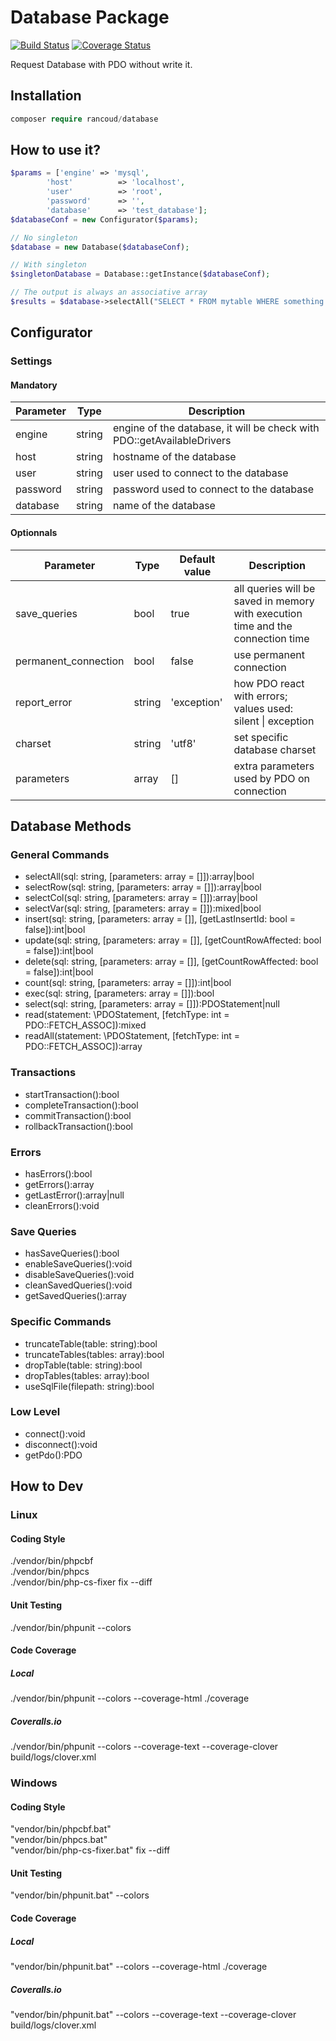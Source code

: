 # Database Package

[![Build Status](https://travis-ci.org/rancoud/Database.svg?branch=fix-better-exception)](https://travis-ci.org/rancoud/Database) [![Coverage Status](https://coveralls.io/repos/github/rancoud/Database/badge.svg?branch=fix-better-exception)](https://coveralls.io/github/rancoud/Database?branch=fix-better-exception)

Request Database with PDO without write it.  

## Installation
```php
composer require rancoud/database
```

## How to use it?
```php
$params = ['engine' => 'mysql',
        'host'          => 'localhost',
        'user'          => 'root',
        'password'      => '',
        'database'      => 'test_database'];
$databaseConf = new Configurator($params);

// No singleton
$database = new Database($databaseConf);

// With singleton
$singletonDatabase = Database::getInstance($databaseConf);

// The output is always an associative array
$results = $database->selectAll("SELECT * FROM mytable WHERE something > :thing", ['thing' => 5]);
```

## Configurator
### Settings
#### Mandatory
| Parameter | Type | Description |
| --- | --- | --- |
| engine | string | engine of the database, it will be check with PDO::getAvailableDrivers |
| host | string | hostname of the database |
| user | string | user used to connect to the database |
| password | string | password used to connect to the database |
| database | string | name of the database |

#### Optionnals
| Parameter | Type | Default value | Description |
| --- | --- | --- | --- |
| save_queries | bool | true | all queries will be saved in memory with execution time and the connection time |
| permanent_connection | bool | false | use permanent connection |
| report_error | string | 'exception' | how PDO react with errors; values used: silent \| exception |
| charset | string | 'utf8' | set specific database charset |
| parameters | array | [] | extra parameters used by PDO on connection |

## Database Methods
### General Commands  
* selectAll(sql: string, [parameters: array = []]):array|bool  
* selectRow(sql: string, [parameters: array = []]):array|bool  
* selectCol(sql: string, [parameters: array = []]):array|bool  
* selectVar(sql: string, [parameters: array = []]):mixed|bool  
* insert(sql: string, [parameters: array = []], [getLastInsertId: bool = false]):int|bool  
* update(sql: string, [parameters: array = []], [getCountRowAffected: bool = false]):int|bool  
* delete(sql: string, [parameters: array = []], [getCountRowAffected: bool = false]):int|bool  
* count(sql: string, [parameters: array = []]):int|bool  
* exec(sql: string, [parameters: array = []]):bool  
* select(sql: string, [parameters: array = []]):PDOStatement|null  
* read(statement: \PDOStatement, [fetchType: int = PDO::FETCH_ASSOC]):mixed  
* readAll(statement: \PDOStatement, [fetchType: int = PDO::FETCH_ASSOC]):array  

### Transactions
* startTransaction():bool  
* completeTransaction():bool  
* commitTransaction():bool  
* rollbackTransaction():bool  

### Errors
* hasErrors():bool  
* getErrors():array  
* getLastError():array|null  
* cleanErrors():void  

### Save Queries
* hasSaveQueries():bool  
* enableSaveQueries():void  
* disableSaveQueries():void  
* cleanSavedQueries():void  
* getSavedQueries():array  

### Specific Commands
* truncateTable(table: string):bool  
* truncateTables(tables: array):bool  
* dropTable(table: string):bool  
* dropTables(tables: array):bool  
* useSqlFile(filepath: string):bool  

### Low Level
* connect():void  
* disconnect():void  
* getPdo():PDO  

## How to Dev
### Linux
#### Coding Style
./vendor/bin/phpcbf  
./vendor/bin/phpcs  
./vendor/bin/php-cs-fixer fix --diff  
#### Unit Testing
./vendor/bin/phpunit --colors  
#### Code Coverage
##### Local
./vendor/bin/phpunit --colors --coverage-html ./coverage
##### Coveralls.io
./vendor/bin/phpunit --colors --coverage-text --coverage-clover build/logs/clover.xml  

### Windows
#### Coding Style
"vendor/bin/phpcbf.bat"  
"vendor/bin/phpcs.bat"  
"vendor/bin/php-cs-fixer.bat" fix --diff   
#### Unit Testing
"vendor/bin/phpunit.bat" --colors  
#### Code Coverage
##### Local
"vendor/bin/phpunit.bat" --colors --coverage-html ./coverage
##### Coveralls.io
"vendor/bin/phpunit.bat" --colors --coverage-text --coverage-clover build/logs/clover.xml  